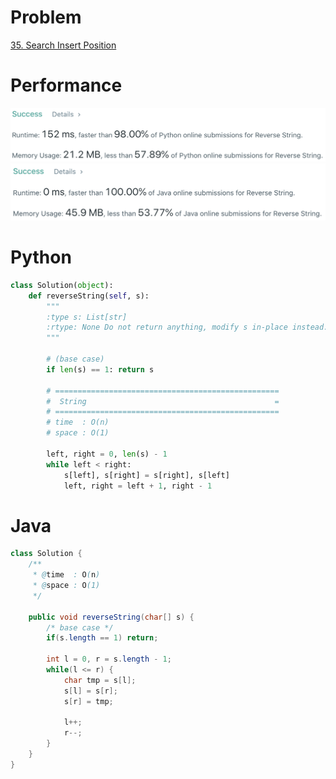 # Problem
[35. Search Insert Position](https://leetcode.com/problems/search-insert-position/)

# Performance
![result](./result.png)
![result-java](./result-java.png)

# Python
```Python
class Solution(object):
    def reverseString(self, s):
        """
        :type s: List[str]
        :rtype: None Do not return anything, modify s in-place instead.
        """
        
        # (base case)
        if len(s) == 1: return s

        # ==================================================
        #  String                                          =
        # ==================================================
        # time  : O(n)
        # space : O(1)
        
        left, right = 0, len(s) - 1
        while left < right:
            s[left], s[right] = s[right], s[left]
            left, right = left + 1, right - 1
```

# Java
```Java
class Solution {
    /**
     * @time  : O(n)
     * @space : O(1)
     */
    
    public void reverseString(char[] s) {
        /* base case */
        if(s.length == 1) return;
        
        int l = 0, r = s.length - 1;
        while(l <= r) {
            char tmp = s[l];
            s[l] = s[r];
            s[r] = tmp;
                
            l++;
            r--;
        }
    }
}
```